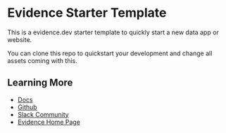 # Evidence Starter Template

This is a evidence.dev starter template to quickly start a new data app or website.

You can clone this repo to quickstart your development and change all assets coming with this.

## Learning More

- [Docs](https://docs.evidence.dev/)
- [Github](https://github.com/evidence-dev/evidence)
- [Slack Community](https://slack.evidence.dev/)
- [Evidence Home Page](https://www.evidence.dev)

